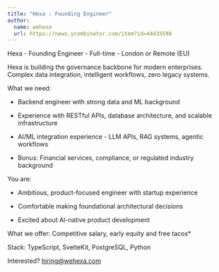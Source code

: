 ```yaml
---
title: "Hexa : Founding Engineer"
author:
  name: wehexa
  url: https://news.ycombinator.com/item?id=44435598
---
```

Hexa - Founding Engineer - Full-time - London or Remote (EU)

Hexa is building the governance backbone for modern enterprises. Complex data integration, intelligent workflows, zero legacy systems.

What we need:

- Backend engineer with strong data and ML background

- Experience with RESTful APIs, database architecture, and scalable infrastructure

- AI&#x2F;ML integration experience - LLM APIs, RAG systems, agentic workflows

- Bonus: Financial services, compliance, or regulated industry background

You are:

- Ambitious, product-focused engineer with startup experience

- Comfortable making foundational architectural decisions

- Excited about AI-native product development

What we offer: Competitive salary, early equity and free tacos*

Stack: TypeScript, SvelteKit, PostgreSQL, Python

Interested? hiring@wehexa.com
<JobApplication />

